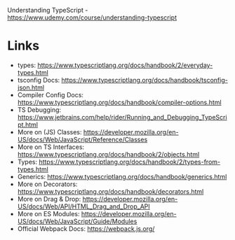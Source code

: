 Understanding TypeScript - 
https://www.udemy.com/course/understanding-typescript

# Links
- types: https://www.typescriptlang.org/docs/handbook/2/everyday-types.html
- tsconfig Docs: https://www.typescriptlang.org/docs/handbook/tsconfig-json.html
- Compiler Config Docs: https://www.typescriptlang.org/docs/handbook/compiler-options.html
- TS Debugging: https://www.jetbrains.com/help/rider/Running_and_Debugging_TypeScript.html
- More on (JS) Classes: https://developer.mozilla.org/en-US/docs/Web/JavaScript/Reference/Classes
- More on TS Interfaces: https://www.typescriptlang.org/docs/handbook/2/objects.html
- Types: https://www.typescriptlang.org/docs/handbook/2/types-from-types.html
- Generics: https://www.typescriptlang.org/docs/handbook/generics.html
- More on Decorators: https://www.typescriptlang.org/docs/handbook/decorators.html
- More on Drag & Drop: https://developer.mozilla.org/en-US/docs/Web/API/HTML_Drag_and_Drop_API
- More on ES Modules: https://developer.mozilla.org/en-US/docs/Web/JavaScript/Guide/Modules
- Official Webpack Docs: https://webpack.js.org/